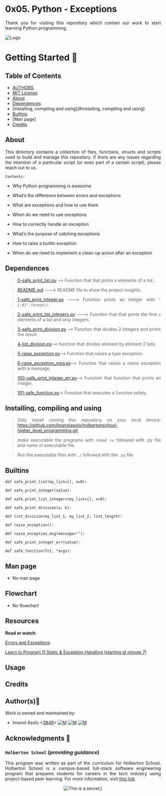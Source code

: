 # 0x05. Python - Exceptions

<div style="text-align: justify">

Thank you for visiting this repository which contain our work to start learning Python programming. 	


![Logo](https://www.howtogeek.com/wp-content/uploads/2021/05/laptop-with-terminal-big.png?height=200p&trim=2,2,2,50)

# Getting Started :running:
<div style="text-align: justify">

## Table of Contents
* [AUTHORS](./AUTHORS)
* [MIT License](./LICENSE)
* [About](#about)
* [Dependences](#dependences)
* [Installing, compiling and using](#installing, compiling and using)
* [Builtins](#builtins)
* [Man page]
* [Credits](#credits)

## About
This directory contains a collection of files, functions, structs and scripts used to build and manage this repository. If there are any issues regarding the intention of a particular script (or even part of a certain script), please reach out to us.
	
	Contents:

- Why Python programming is awesome

- What’s the difference between errors and exceptions

- What are exceptions and how to use them

- When do we need to use exceptions

- How to correctly handle an exception

- What’s the purpose of catching exceptions

- How to raise a builtin exception

- When do we need to implement a clean-up action after an exception

	
## Dependences 
	
> [0-safe_print_list.py](https://github.com/Imanolasolo/holbertonschool-higher_level_programming/blob/master/0x04-python-more_data_structures/0-square_matrix_simple.py) --> Function that that prints x elements of a list..

> [README.md](https://github.com/Imanolasolo/holbertonschool-higher_level_programming/blob/master/0x04-python-more_data_structures/README.md) ---> README file to show the project insights. 

>[1-safe_print_integer.py](https://github.com/Imanolasolo/holbertonschool-higher_level_programming/blob/master/0x04-python-more_data_structures/1-search_replace.py) ---> Function prints an integer with `"{:d}".format()`.

>[2-safe_print_list_integers.py](https://github.com/Imanolasolo/holbertonschool-higher_level_programming/blob/master/0x04-python-more_data_structures/2-uniq_add.py) ---> Function that that prints the first `x` elements of a list and only integers.

>[3-safe_print_division.py](https://github.com/Imanolasolo/holbertonschool-higher_level_programming/blob/master/0x04-python-more_data_structures/3-common_elements.py) --> Function that divides 2 integers and prints the result.
	
>[4-list_division.py](https://github.com/Imanolasolo/holbertonschool-higher_level_programming/blob/master/0x04-python-more_data_structures/4-only_diff_elements.py)--> function that divides element by element 2 lists.

>[5-raise_exception.py](https://github.com/Imanolasolo/holbertonschool-higher_level_programming/blob/master/0x04-python-more_data_structures/5-number_keys.py)--> Function that raises a type exception.
	
>[6-raise_exception_msg.py](https://github.com/Imanolasolo/holbertonschool-higher_level_programming/blob/master/0x04-python-more_data_structures/6-print_sorted_dictionary.py)-->  Function that raises a name exception with a message.
	
>[100-safe_print_integer_err.py](https://github.com/Imanolasolo/holbertonschool-higher_level_programming/blob/master/0x04-python-more_data_structures/7-update_dictionary.py)--> Function that function that prints an integer.
	
>[101-safe_function.py](https://github.com/Imanolasolo/holbertonschool-higher_level_programming/blob/master/0x04-python-more_data_structures/8-simple_delete.py)-> Function that executes a function safely.


## Installing, compiling and using
	
> Only install cloning this repository on your local device:  https://github.com/Imanolasolo/holbertonschool-higher_level_programming.git
	
> make executable the programs with `chmod +x` followed with .py file and name of executable file.
	
> Run the executable files with `./` followed with the `.py` file





## Builtins
```
def safe_print_list(my_list=[], x=0):

def safe_print_integer(value):

def safe_print_list_integers(my_list=[], x=0):

def safe_print_division(a, b):

def list_division(my_list_1, my_list_2, list_length):

def raise_exception():

def raise_exception_msg(message=""):

def safe_print_integer_err(value):

def safe_function(fct, *args):

```	
		
## Man page

-  No man page

## Flowchart
	
- No flowchart

## Resources

**Read or watch**:


[Errors and Exceptions](https://intranet.hbtn.io/rltoken/1XjevR2nDR3YtWtsY-6P1Q)

[Learn to Program 11 Static & Exception Handling (starting at minute 7)](https://intranet.hbtn.io/rltoken/uHg99jd88sVrhuGUDfwT8g)


## Usage



## Credits

## Author(s):blue_book:

Work is owned and maintained by:
* Imanol Asolo <[3848](mailto:3848@holbertonschool.com)> [![M](https://upload.wikimedia.org/wikipedia/commons/thumb/9/91/Octicons-mark-github.svg/25px-Octicons-mark-github.svg.png)](https://github.com/Imanolasolo) [![M](https://upload.wikimedia.org/wikipedia/fr/thumb/c/c8/Twitter_Bird.svg/25px-Twitter_Bird.svg.png)](https://twitter.com/jjusturi) [![M](https://upload.wikimedia.org/wikipedia/commons/thumb/c/ca/LinkedIn_logo_initials.png/25px-LinkedIn_logo_initials.png)](https://www.linkedin.com/in/imanol-asolo-5ba9b42a/)


## Acknowledgments :mega: 

### **`Holberton School`** (*providing guidance*)
This program was written as part of the curriculum for Holberton School.
Holberton School is a campus-based full-stack software engineering program
that prepares students for careers in the tech industry using project-based
peer learning. For more information, visit [this link](https://www.holbertonschool.com/).
<p align="center">
	<img src="https://assets.website-files.com/6105315644a26f77912a1ada/610540e8b4cd6969794fe673_Holberton_School_logo-04-04.svg" alt="This is a secret;)">
</p>

